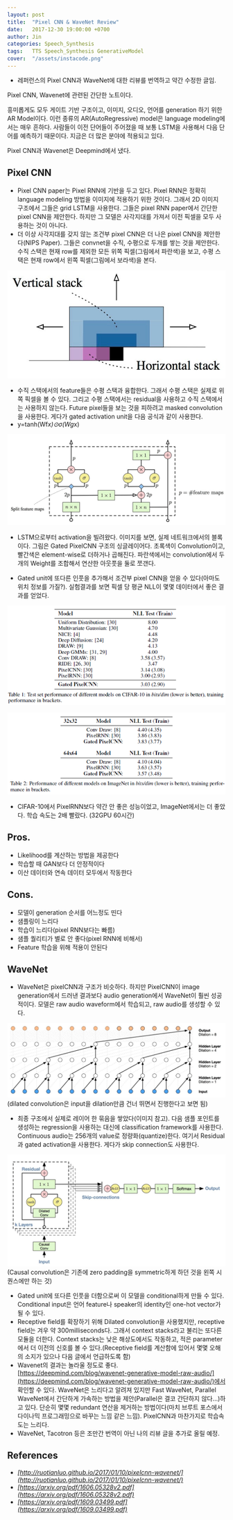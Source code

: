 ```yaml
---
layout: post
title:  "Pixel CNN & WaveNet Review"
date:   2017-12-30 19:00:00 +0700
author: Jin
categories: Speech_Synthesis
tags:	TTS Speech_Synthesis GenerativeModel
cover:  "/assets/instacode.png"
---
```


+	레퍼런스의 Pixel CNN과 WaveNet에 대한 리뷰를 번역하고 약간 수정한 글임.

Pixel CNN, Wavenet에 관련된 간단한 노트이다.

흥미롭게도 모두 게이트 기반 구조이고, 이미지, 오디오, 언어를 generation 하기 위한 AR Model이다. 이런 종류의 AR(AutoRegressive) model은 language modeling에서는 매우 흔하다. 사람들이 이전 단어들이 주어졌을 때 보통 LSTM을 사용해서 다음 단어를 예측하기 때문이다. 지금은 더 많은 분야에 적용되고 있다.

Pixel CNN과 Wavenet은 Deepmind에서 냈다.

## Pixel CNN
+	Pixel CNN paper는 Pixel RNN에 기반을 두고 있다. Pixel RNN은 정확히 language modeling 방법을 이미지에 적용하기 위한 것이다. 그래서 2D 이미지 구조에서 그들은 grid LSTM을 사용한다. 그들은 pixel RNN paper에서 간단한 pixel CNN을 제안한다. 하지만 그 모델은 사각지대를 가져서 이전 픽셀을 모두 사용하는 것이 아니다.
+	더 이상 사각지대를 갖지 않는 조건부 pixel CNN은 더 나은 pixel CNN을 제안한다(NIPS Paper). 그들은 convnet을 수직, 수평으로 두개를 쌓는 것을 제안한다. 수직 스택은 현재 row를 제외한 모든 위쪽 픽셀(그림에서 파란색)을 보고, 수평 스택은 현재 row에서 왼쪽 픽셀(그림에서 보라색)을 본다.

![Screenshot Jupyter](https://raw.githubusercontent.com/yangyangii/yangyangii.github.io/master/assets/_posts/pixel_cnn_example.jpg  "pixel_cnn_example")

+	수직 스택에서의 feature들은 수평 스택과 융합한다. 그래서 수평 스택은 실제로 위쪽 픽셀을 볼 수 있다. 그리고 수평 스택에서는 residual을 사용하고 수직 스택에서는 사용하지 않는다. Future pixel들을 보는 것을 피하려고 masked convolution을 사용한다. 게다가 gated activation unit을 다음 공식과 같이 사용한다.
+	y=tanh(Wf*x)⊙σ(Wg*x)

![Screenshot Jupyter](https://raw.githubusercontent.com/yangyangii/yangyangii.github.io/master/assets/_posts/gated_pixel_cnn.jpg  "gated_pixel_cnn")

+	LSTM으로부터 activation을 빌려왔다. 이미지를 보면, 실제 네트워크에서의 블록이다. 그림은 Gated PixelCNN 구조의 싱글레이어다. 초록색이 Convolution이고, 빨간색은 element-wise로 더하거나 곱해진다. 파란색에서는 convolution에서 두개의 Weight를 조합해서 연산한 아웃풋을 둘로 쪼갠다.

+	Gated unit에 또다른 인풋을 추가해서 조건부 pixel CNN을 얻을 수 있다(아마도 위치 정보를 가질?). 실험결과를 보면 픽셀 당 평균 NLL이 몇몇 데이터에서 좋은 결과를 얻었다.

![Screenshot Jupyter](https://raw.githubusercontent.com/yangyangii/yangyangii.github.io/master/assets/_posts/pixel_cnn_result1.png  "pixel_cnn_result1")

![Screenshot Jupyter](https://raw.githubusercontent.com/yangyangii/yangyangii.github.io/master/assets/_posts/pixel_cnn_result2.png  "pixel_cnn_result2")

+	CIFAR-10에서 PixelRNN보다 약간 안 좋은 성능이었고, ImageNet에서는 더 좋았다. 학습 속도는 2배 빨랐다. (32GPU 60시간)

## Pros.
+	Likelihood를 계산하는 방법을 제공한다
+	학습할 때 GAN보다 더 안정적이다
+	이산 데이터와 연속 데이터 모두에서 작동한다


## Cons.
+	모델이 generation 순서를 어느정도 띤다
+	샘플링이 느리다
+	학습이 느리다(pixel RNN보다는 빠름)
+	샘플 퀄리티가 별로 안 좋다(pixel RNN에 비해서)
+	Feature 학습을 위해 적용이 안된다

## WaveNet
+	WaveNet은 pixelCNN과 구조가 비슷하다. 하지만 PixelCNN이 image generation에서 드러낸 결과보다 audio generation에서 WaveNet이 훨씬 성공적이다. 모델은 raw audio waveform에서 학습되고, raw audio를 생성할 수 있다.

![Screenshot Jupyter](https://raw.githubusercontent.com/yangyangii/yangyangii.github.io/master/assets/_posts/dilated_causal_convolution.jpg  "dilated_causal_convolution")
(dilated convolution은 input을 dilation만큼 건너 뛰면서 진행한다고 보면 됨)

+	최종 구조에서 실제로 레이어 한 묶음을 쌓았다(이미지 참고). 다음 샘플 포인트를 생성하는 regression을 사용하는 대신에 classification framework를 사용한다. Continuous audio는 256개의 value로 정량화(quantize)한다. 여기서 Residual과 gated activation을 사용한다. 게다가 skip connection도 사용한다.

![Screenshot Jupyter](https://raw.githubusercontent.com/yangyangii/yangyangii.github.io/master/assets/_posts/wavenet_architecture.jpg  "wavenet_architecture")
(Causal convolution은 기존에 zero padding을 symmetric하게 하던 것을 왼쪽 시퀀스에만 하는 것)

+	Gated unit에 또다른 인풋을 더함으로써 이 모델을 conditional하게 만들 수 있다. Conditional input은 언어 feature나 speaker의 identity인 one-hot vector가 될 수 있다.
+	Receptive field를 확장하기 위해 Dilated convolution을 사용했지만, receptive field는 겨우 약 300milliseconds다. 그래서 context stacks라고 불리는 또다른 모듈을 더한다. Context stacks는 낮은 해상도에서도 작동하고, 적은 parameter에서 더 이전의 신호를 볼 수 있다.(Receptive field를 계산함에 있어서 몇몇 오해의 소지가 있으나 다음 글에서 언급하도록 함)
+	Wavenet의 결과는 놀라울 정도로 좋다. [https://deepmind.com/blog/wavenet-generative-model-raw-audio/](https://deepmind.com/blog/wavenet-generative-model-raw-audio/)에서 확인할 수 있다. WaveNet은 느리다고 알려져 있지만 Fast WaveNet, Parallel WaveNet에서 간단하게 가속하는 방법을 제안(Parallel은 결코 간단하지 않다...)하고 있다. 단순히 몇몇 redundant 연산을 제거하는 방법이다(마치 브루트 포스에서 다이나믹 프로그래밍으로 바꾸는 느낌 같은 느낌). PixelCNN과 마찬가지로 학습속도는 느리다.
+	WaveNet, Tacotron 등은 조만간 번역이 아닌 나의 리뷰 글을 추가로 올릴 예정.


## References
+   <em>[http://ruotianluo.github.io/2017/01/10/pixelcnn-wavenet/](http://ruotianluo.github.io/2017/01/10/pixelcnn-wavenet/)</em>
+	<em>[https://arxiv.org/pdf/1606.05328v2.pdf](https://arxiv.org/pdf/1606.05328v2.pdf)</em>
+	<em>[https://arxiv.org/pdf/1609.03499.pdf](https://arxiv.org/pdf/1609.03499.pdf)</em>